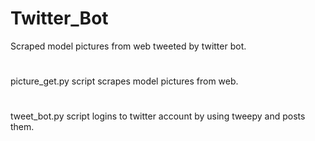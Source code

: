 # Twitter_Bot
Scraped model pictures from web tweeted by twitter bot.
# 
picture_get.py script scrapes model pictures from web.
#
tweet_bot.py script logins to twitter account by using tweepy and posts them.
